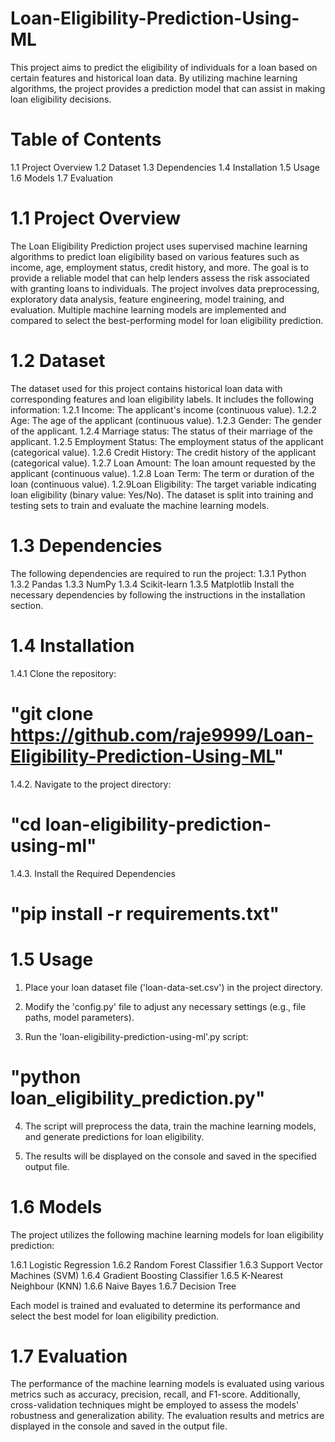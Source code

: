 # Loan-Eligibility-Prediction-Using-ML
This project aims to predict the eligibility of individuals for a loan based on certain features and historical loan data. By utilizing machine learning algorithms, the project provides a prediction model that can assist in making loan eligibility decisions.

# Table of Contents

1.1 Project Overview
1.2 Dataset
1.3 Dependencies
1.4 Installation
1.5 Usage
1.6 Models
1.7 Evaluation

# 1.1 Project Overview
The Loan Eligibility Prediction project uses supervised machine learning algorithms to predict loan eligibility based on various features such as income, age, employment status, credit history, and more. The goal is to provide a reliable model that can help lenders assess the risk associated with granting loans to individuals.
The project involves data preprocessing, exploratory data analysis, feature engineering, model training, and evaluation. Multiple machine learning models are implemented and compared to select the best-performing model for loan eligibility prediction.

# 1.2 Dataset
The dataset used for this project contains historical loan data with corresponding features and loan eligibility labels. It includes the following information:
1.2.1 Income: The applicant's income (continuous value).
1.2.2 Age: The age of the applicant (continuous value).
1.2.3 Gender: The gender of the applicant.
1.2.4 Marriage status: The status of their marriage of the applicant.
1.2.5 Employment Status: The employment status of the applicant (categorical value).
1.2.6 Credit History: The credit history of the applicant (categorical value).
1.2.7 Loan Amount: The loan amount requested by the applicant (continuous value).
1.2.8 Loan Term: The term or duration of the loan (continuous value).
1.2.9Loan Eligibility: The target variable indicating loan eligibility (binary value: Yes/No).
The dataset is split into training and testing sets to train and evaluate the machine learning models.

# 1.3 Dependencies
The following dependencies are required to run the project:
1.3.1 Python 
1.3.2 Pandas
1.3.3 NumPy
1.3.4 Scikit-learn
1.3.5 Matplotlib
Install the necessary dependencies by following the instructions in the installation section.

# 1.4 Installation

1.4.1 Clone the repository:

# "git clone https://github.com/raje9999/Loan-Eligibility-Prediction-Using-ML"

1.4.2. Navigate to the project directory:

# "cd loan-eligibility-prediction-using-ml"

1.4.3. Install the Required Dependencies

# "pip install -r requirements.txt"

# 1.5 Usage

1. Place your loan dataset file ('loan-data-set.csv') in the project directory.

2. Modify the 'config.py' file to adjust any necessary settings (e.g., file paths, model parameters).

3. Run the 'loan-eligibility-prediction-using-ml'.py script:

# "python loan_eligibility_prediction.py"

4. The script will preprocess the data, train the machine learning models, and generate predictions for loan eligibility.

5. The results will be displayed on the console and saved in the specified output file.

# 1.6 Models

The project utilizes the following machine learning models for loan eligibility prediction:

1.6.1 Logistic Regression
1.6.2 Random Forest Classifier
1.6.3 Support Vector Machines (SVM)
1.6.4 Gradient Boosting Classifier
1.6.5 K-Nearest Neighbour (KNN)
1.6.6 Naive Bayes
1.6.7 Decision Tree

Each model is trained and evaluated to determine its performance and select the best model for loan eligibility prediction.

# 1.7 Evaluation
The performance of the machine learning models is evaluated using various metrics such as accuracy, precision, recall, and F1-score. Additionally, cross-validation techniques might be employed to assess the models' robustness and generalization ability.
The evaluation results and metrics are displayed in the console and saved in the output file.
